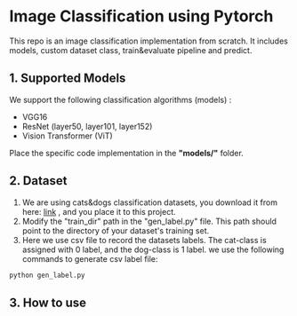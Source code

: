 # Image Classification using Pytorch

This repo is an image classification implementation from scratch. It includes models, custom dataset class, 
train&evaluate pipeline and predict.

## 1. Supported Models
We support the following classification algorithms (models) :

- VGG16
- ResNet (layer50, layer101, layer152)
- Vision Transformer (ViT)

Place the specific code implementation in the **"models/"** folder.

## 2. Dataset
1. We are using cats&dogs classification datasets, you download it from here: [link](https://pan.baidu.com/s/1_mvcB0Il63SKKF5MTBVt5w?pwd=pm07)
, and you place it to this project.
2. Modify the "train_dir" path in the "gen_label.py" file. This path should point to the directory of your dataset's training set.
3. Here we use csv file to record the datasets labels. The cat-class is assigned with 0 label, and the dog-class is 1 label.
we use the following commands to generate csv label file:
```bash
python gen_label.py
```

## 3. How to use 